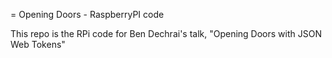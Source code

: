 = Opening Doors - RaspberryPI code

This repo is the RPi code for Ben Dechrai's talk, "Opening Doors with JSON Web Tokens"
